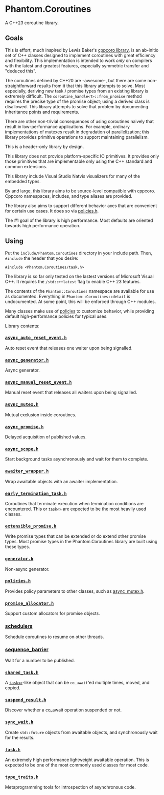 # Phantom.Coroutines

A C++23 coroutine library.

## Goals 

This is effort, much inspired by Lewis Baker's [cppcoro library](https://github.com/lewissbaker/cppcoro), is an ab-initio
set of C++ classes designed to implement coroutines with great efficiency and
flexibility.  This implementation is intended to work _only_ on compilers
with the latest and greatest features, especially symmetric transfer and "deduced this".

The coroutines defined by C++20 are -awesome-, but there are some non-straightforward
results from it that this library attempts to solve.  Most especially, deriving
new task / promise types from an existing library is extremely difficult.  The
```coroutine_handle<T>::from_promise``` method requires the precise type of the
promise object; using a derived class is disallowed.  This library attempts
to solve that problem by documenting inheritance points and requirements.

There are other non-trivial consequences of using coroutines
naively that result in low-performance applications.  For example, ordinary implementations
of mutexes result in degradation of parallelization; this library provides primitive operations
to support maintaining parallelism.

This is a header-only library by design.  

This library does not provide platform-specific IO primitives.  It provides only those
primitives that are implementable only using the C++ standard and common extensions.

This library include Visual Studio Natvis visualizers for many of the embedded types.

By and large, this library aims to be source-level compatible with cppcoro.  Cppcoro namespaces,
includes, and type aliases are provided.

The library also aims to support different behavior axes that are convenient for certain use cases.
It does so via [policies.h](Documentation/policies.md).

The #1 goal of the library is high performance. Most defaults are oriented towards
high performance operation. 

## Using 

Put the ```include/Phantom.Coroutines``` directory in your include path.  Then, 
```#include``` the header that you desire:

```
#include <Phantom.Coroutines/task.h>
```

The library is so far only tested on the lastest versions of Microsoft Visual C++.
It requires the ```/std:c++latest``` flag to enable C++ 23 features.

The contents of the ```Phantom::Coroutines``` namespace are available for use as documented.  Everything
in ```Phantom::Coroutines::detail``` is undocumented.  At some point, this will be
enforced through C++ modules.

Many classes make use of [policies](Documentation/policies.md) to customize behavior, while providing
default high-performance policies for typical uses. 

Library contents:

### [```async_auto_reset_event.h```](Documentation/async_auto_reset_event.md)

Auto reset event that releases one waiter upon being signalled.

### [```async_generator.h```](Documentation/async_generator.md)

Async generator.

### [```async_manual_reset_event.h```](Documentation/async_manual_reset_event.md)

Manual reset event that releases all waiters upon being signalled.

### [```async_mutex.h```](Documentation/async_mutex.md)
   
Mutual exclusion inside coroutines.

### [```async_promise.h```](Documentation/async_promise.md)
   
Delayed acquisition of published values.

### [```async_scope.h```](Documentation/async_scope.md)
   
Start background tasks asynchronously and wait for them to complete.

### [```awaiter_wrapper.h```](Documentation/awaiter_wrapper.md)
   
Wrap awaitable objects with an awaiter implementation.

### [```early_termination_task.h```](Documentation/early_termination_task.md)
   
Coroutines that terminate execution when termination conditions are encountered.
This or [```task<>```](Documentation/task.md) are expected to be the most
heavily used classes.

### [```extensible_promise.h```](Documentation/extensible_promise.md)
   
Write promise types that can be extended or do extend other promise types.
Most promise types in the Phantom.Coroutines library are built using
these types.

### [```generator.h```](Documentation/generator.md)
   
Non-async generator.

### [```policies.h```](Documentation/policies.md)

Provides policy parameters to other classes, such as [async_mutex.h](Documentation/async_mutex.md). 

### [```promise_allocator.h```](Documentation/promise_allocator.md)

Support custom allocators for promise objects.

### [schedulers](Documentation/schedulers.md)

Schedule coroutines to resume on other threads.

### [sequence_barrier](Documentation/sequence_barrier.md)

Wait for a number to be published.

### [```shared_task.h```](Documentation/shared_task.md)

A [```task<>```](Documentation/task.md)-like object that can be ```co_await```'ed
multiple times, moved, and copied.

### [```suspend_result.h```](Documentation/suspend_result.md)

Discover whether a co_await operation suspended or not.

### [```sync_wait.h```](Documentation/sync_wait.md)

Create ```std::future``` objects from awaitable objects, and synchronously
wait for the results.

### [```task.h```](Documentation/task.md)

An extremely high performance lightweight awaitable operation.  This is expected
to be one of the most commonly used classes for most code.

### [```type_traits.h```](Documentation/type_traits.md)

Metaprogramming tools for introspection of asynchronous code.

